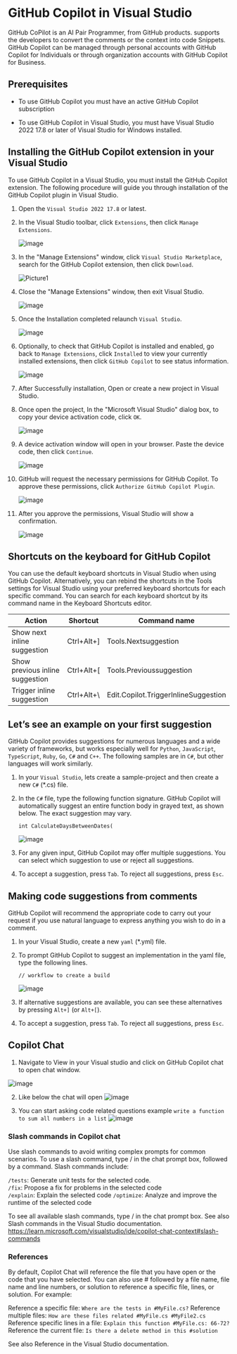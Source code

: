 # GitHub Copilot in Visual Studio

GitHub CoPilot is an AI Pair Programmer, from GitHub products.  supports the developers to convert the comments or the context into code Snippets. GitHub Copilot can be managed through personal accounts with GitHub Copilot for Individuals or through organization accounts with GitHub Copilot for Business.

## Prerequisites

- To use GitHub Copilot you must have an active GitHub Copilot subscription

- To use GitHub Copilot in Visual Studio, you must have Visual Studio 2022 17.8 or later of Visual Studio for Windows installed.


## Installing the GitHub Copilot extension in your Visual Studio

To use GitHub Copilot in a Visual Studio, you must install the GitHub Copilot extension. The following procedure will guide you through installation of the GitHub Copilot plugin in Visual Studio.

1.	Open the `Visual Studio 2022 17.8` or latest.

2.	In the Visual Studio toolbar, click `Extensions`, then click `Manage Extensions`.

    ![image](https://user-images.githubusercontent.com/95218310/220261053-0e3204ea-e6a8-4812-a7a8-1d7e50ac936c.png)

3.	In the "Manage Extensions" window, click `Visual Studio Marketplace`, search for the GitHub Copilot extension, then click `Download`.

    ![Picture1](https://user-images.githubusercontent.com/95218310/220261427-42c7e8cf-31c9-4a25-9d83-f7598feaf120.jpg)

4.	Close the "Manage Extensions" window, then exit Visual Studio.

    ![image](https://user-images.githubusercontent.com/95218310/220261478-44adeee2-a160-4ab7-a4df-fbcd5098e3f3.png)

5.	Once the Installation completed relaunch `Visual Studio`.

    ![image](https://user-images.githubusercontent.com/95218310/220261561-8527f29f-4050-4358-aba7-189f35b46a50.png)

6.	Optionally, to check that GitHub Copilot is installed and enabled, go back to `Manage Extensions`, click `Installed` to view your currently installed extensions, then click `GitHub Copilot` to see status information.

    ![image](https://user-images.githubusercontent.com/95218310/220261635-130eaf4c-6b5e-48e9-9bbc-baa63f0274cf.png)

7.	After Successfully installation, Open or create a new project in Visual Studio.

8.	Once open the project, In the "Microsoft Visual Studio" dialog box, to copy your device activation code, click `OK`.

    ![image](https://user-images.githubusercontent.com/95218310/220261729-0f1c6a6a-b0ce-4887-b86f-a022f3f0cbd1.png)

9.	A device activation window will open in your browser. Paste the device code, then click `Continue`.

    ![image](https://user-images.githubusercontent.com/95218310/220261863-d27a5e26-cf2a-4b5d-9e9d-75e3862ed8a0.png)

10.	GitHub will request the necessary permissions for GitHub Copilot. To approve these permissions, click `Authorize GitHub Copilot Plugin`.

    ![image](https://user-images.githubusercontent.com/95218310/220261938-21c9da0f-74bf-4d3e-bcfb-46af419e7eb1.png)

11.	After you approve the permissions, Visual Studio will show a confirmation.

    ![image](https://user-images.githubusercontent.com/95218310/220261995-80cfcc7e-9450-4f5f-9e5d-f237eb5a8f45.png)

  
## Shortcuts on the keyboard for GitHub Copilot

You can use the default keyboard shortcuts in Visual Studio when using GitHub Copilot. Alternatively, you can rebind the shortcuts in the Tools settings for Visual Studio using your preferred keyboard shortcuts for each specific command. You can search for each keyboard shortcut by its command name in the Keyboard Shortcuts editor.

Action | Shortcut | Command name
--- | --- | ---
Show next inline suggestion |	Ctrl+Alt+]	| Tools.Nextsuggestion
Show previous inline suggestion |	Ctrl+Alt+[ | Tools.Previoussuggestion
Trigger inline suggestion	| Ctrl+Alt+\ |	Edit.Copilot.TriggerInlineSuggestion

## Let’s see an example on your first suggestion

GitHub Copilot provides suggestions for numerous languages and a wide variety of frameworks, but works especially well for `Python`, `JavaScript`, `TypeScript`, `Ruby`, `Go`, `C#` and `C++`. The following samples are in `C#`, but other languages will work similarly.

1.	In your `Visual Studio`, lets create a sample-project and then create a new `C#` (*.cs) file.

2.	In the `C#` file, type the following function signature. GitHub Copilot will automatically suggest an entire function body in grayed text, as shown below. The exact suggestion may vary.

    ```
    int CalculateDaysBetweenDates(
    ```

    ![image](https://user-images.githubusercontent.com/95218310/220263065-a9e1537f-ba38-4971-a8f6-8b764852ea99.png)

3.	For any given input, GitHub Copilot may offer multiple suggestions. You can select which suggestion to use or reject all suggestions.

4.	To accept a suggestion, press `Tab`. To reject all suggestions, press `Esc`.

## Making code suggestions from comments

GitHub Copilot will recommend the appropriate code to carry out your request if you use natural language to express anything you wish to do in a comment.

1.	In your Visual Studio, create a new `yaml` (*.yml) file.

2.	To prompt GitHub Copilot to suggest an implementation in the yaml file, type the following lines.

    ```
    // workflow to create a build
    ```

    ![image](https://user-images.githubusercontent.com/95218310/220263256-edac9394-e867-4596-86dc-9b36ae5c2d80.png)

3.	If alternative suggestions are available, you can see these alternatives by pressing `Alt+]` (or `Alt+[`).

4.	To accept a suggestion, press `Tab`. To reject all suggestions, press `Esc`.

## Copilot Chat

1. Navigate to View in your Visual studio and click on GitHub Copilot chat to open chat window.

![image](https://github.com/user-attachments/assets/430abfb8-6fb2-4371-b65a-25ec8a21e09a)

2. Like below the chat will open
![image](https://github.com/user-attachments/assets/43769ea0-d422-45ec-848b-1f3ac718569c)

3. You can start asking code related questions example `write a function to sum all numbers in a list` 
![image](https://github.com/user-attachments/assets/398d69c6-602a-4d3e-a7ac-14a79f953200)

### Slash commands in Copilot chat
Use slash commands to avoid writing complex prompts for common scenarios. To use a slash command, type / in the chat prompt box, followed by a command. Slash commands include:

`/tests`: Generate unit tests for the selected code.  
`/fix`: Propose a fix for problems in the selected code   
`/explain`: Explain the selected code
`/optimize`: Analyze and improve the runtime of the selected code

To see all available slash commands, type / in the chat prompt box. See also Slash commands in the Visual Studio documentation. https://learn.microsoft.com/visualstudio/ide/copilot-chat-context#slash-commands


### References
By default, Copilot Chat will reference the file that you have open or the code that you have selected. You can also use # followed by a file name, file name and line numbers, or solution to reference a specific file, lines, or solution. For example:

Reference a specific file: `Where are the tests in #MyFile.cs?`
Reference multiple files: `How are these files related #MyFile.cs #MyFile2.cs`
Reference specific lines in a file: `Explain this function #MyFile.cs: 66-72?`
Reference the current file: `Is there a delete method in this #solution`

See also Reference in the Visual Studio documentation.

